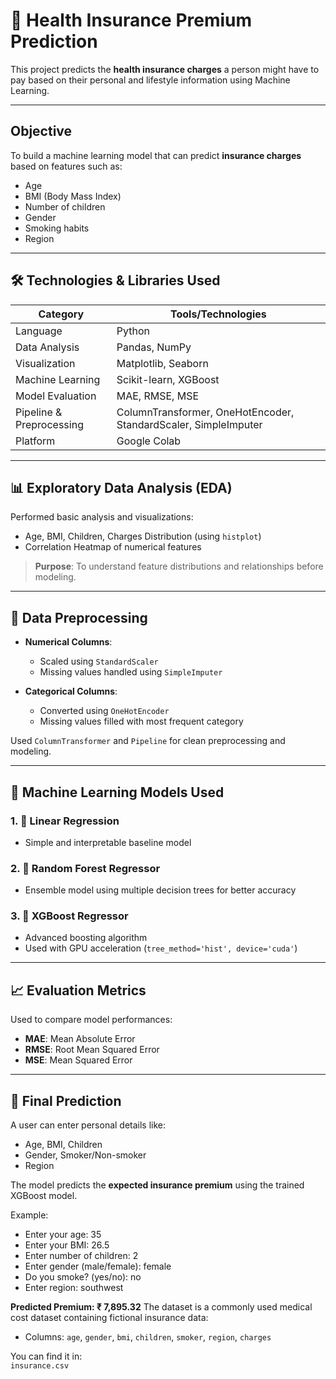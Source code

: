 # 🏥 Health Insurance Premium Prediction

This project predicts the **health insurance charges** a person might have to pay based on their personal and lifestyle information using Machine Learning.

---

##  Objective

To build a machine learning model that can predict **insurance charges** based on features such as:
- Age
- BMI (Body Mass Index)
- Number of children
- Gender
- Smoking habits
- Region

---

## 🛠️ Technologies & Libraries Used

| Category | Tools/Technologies |
|---------|---------------------|
| Language | Python |
| Data Analysis | Pandas, NumPy |
| Visualization | Matplotlib, Seaborn |
| Machine Learning | Scikit-learn, XGBoost |
| Model Evaluation | MAE, RMSE, MSE |
| Pipeline & Preprocessing | ColumnTransformer, OneHotEncoder, StandardScaler, SimpleImputer |
| Platform | Google Colab |

---

## 📊 Exploratory Data Analysis (EDA)

Performed basic analysis and visualizations:
- Age, BMI, Children, Charges Distribution (using `histplot`)
- Correlation Heatmap of numerical features

> **Purpose**: To understand feature distributions and relationships before modeling.

---

## 🧹 Data Preprocessing

- **Numerical Columns**:
  - Scaled using `StandardScaler`
  - Missing values handled using `SimpleImputer`
  
- **Categorical Columns**:
  - Converted using `OneHotEncoder`
  - Missing values filled with most frequent category

Used `ColumnTransformer` and `Pipeline` for clean preprocessing and modeling.

---

## 🤖 Machine Learning Models Used

### 1. 🔵 Linear Regression
- Simple and interpretable baseline model

### 2. 🌲 Random Forest Regressor
- Ensemble model using multiple decision trees for better accuracy

### 3. 🚀 XGBoost Regressor
- Advanced boosting algorithm
- Used with GPU acceleration (`tree_method='hist', device='cuda'`)

---

## 📈 Evaluation Metrics

Used to compare model performances:

- **MAE**: Mean Absolute Error  
- **RMSE**: Root Mean Squared Error  
- **MSE**: Mean Squared Error

---

## 🎯 Final Prediction

A user can enter personal details like:
- Age, BMI, Children
- Gender, Smoker/Non-smoker
- Region

The model predicts the **expected insurance premium** using the trained XGBoost model.

Example:
- Enter your age: 35
- Enter your BMI: 26.5
- Enter number of children: 2
- Enter gender (male/female): female
- Do you smoke? (yes/no): no
- Enter region: southwest

**Predicted Premium: ₹ 7,895.32**
The dataset is a commonly used medical cost dataset containing fictional insurance data:
- Columns: `age`, `gender`, `bmi`, `children`, `smoker`, `region`, `charges`

You can find it in:  
`insurance.csv`

